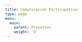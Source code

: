 ```yaml
---
title: Comunicación Participativa
type: page
menu:
  main:
    parent: Proyectos
    weight: '3'
---
```


